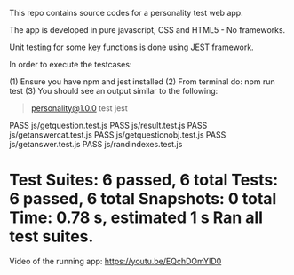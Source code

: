 This repo contains source codes for a personality test web app.

The app is developed in pure javascript, CSS and HTML5 - No frameworks.

Unit testing for some key functions is done using JEST framework.

In order to execute the testcases:

(1) Ensure you have npm and jest installed
(2) From terminal do: npm run test
(3) You should see an output similar to the following:

> personality@1.0.0 test
> jest

PASS js/getquestion.test.js
PASS js/result.test.js
PASS js/getanswercat.test.js
PASS js/getquestionobj.test.js
PASS js/getanswer.test.js
PASS js/randindexes.test.js

Test Suites: 6 passed, 6 total
Tests: 6 passed, 6 total
Snapshots: 0 total
Time: 0.78 s, estimated 1 s
Ran all test suites.
=========================================

Video of the running app: https://youtu.be/EQchDOmYID0
